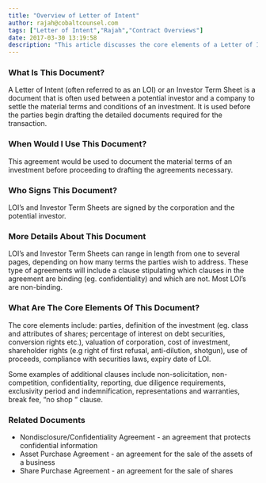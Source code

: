 ```yaml
---
title: "Overview of Letter of Intent"
author: rajah@cobaltcounsel.com
tags: ["Letter of Intent","Rajah","Contract Overviews"]
date: 2017-03-30 13:19:58
description: "This article discusses the core elements of a Letter of Intent."
---
```


### What Is This Document?

A Letter of Intent (often referred to as an LOI) or an Investor Term Sheet is a document that is often used between a potential investor and a company to settle the material terms and conditions of an investment. It is used before the parties begin drafting the detailed documents required for the transaction. 

### When Would I Use This Document?

This agreement would be used to document the material terms of an investment before proceeding to drafting the agreements necessary. 

### Who Signs This Document?

LOI’s and Investor Term Sheets are signed by the corporation and the potential investor. 

### More Details About This Document

LOI’s and Investor Term Sheets can range in length from one to several pages, depending on how many terms the parties wish to address. These type of agreements will include a clause stipulating which clauses in the agreement are binding (eg. confidentiality) and which are not. Most LOI’s are non-binding.

### What Are The Core Elements Of This Document?

The core elements include: parties, definition of the investment (eg. class and attributes of shares; percentage of interest on debt securities, conversion rights etc.), valuation of corporation, cost of investment, shareholder rights (e.g right of first refusal, anti-dilution, shotgun), use of proceeds, compliance with securities laws, expiry date of LOI. 

Some examples of additional clauses include non-solicitation, non-competition, confidentiality, reporting, due diligence requirements, exclusivity period and indemnification, representations and warranties, break fee, “no shop “ clause.

### Related Documents

- Nondisclosure/Confidentiality Agreement - an agreement that protects confidential information
- Asset Purchase Agreement - an agreement for the sale of the assets of a business
- Share Purchase Agreement - an agreement for the sale of shares
